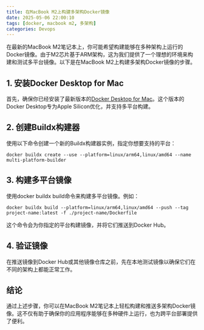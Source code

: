 ```yaml
---
title: 在MacBook M2上构建多架构Docker镜像
date: 2025-05-06 22:00:10
tags: [docker, macbook m2, 多架构]
categories: Devops
---
```


在最新的MacBook M2笔记本上，你可能希望构建能够在多种架构上运行的Docker镜像。由于M2芯片基于ARM架构，这为我们提供了一个理想的环境来构建和测试多平台镜像。以下是在MacBook M2上构建多架构Docker镜像的步骤。

## 1. 安装Docker Desktop for Mac

首先，确保你已经安装了最新版本的[Docker Desktop for Mac](https://www.docker.com/products/docker-desktop)。这个版本的Docker Desktop专为Apple Silicon优化，并支持多平台构建。

## 2. 创建Buildx构建器
使用以下命令创建一个新的Buildx构建器实例，指定你想要支持的平台：
```
docker buildx create --use --platform=linux/arm64,linux/amd64 --name multi-platform-builder
```
## 3. 构建多平台镜像
使用docker buildx build命令来构建多平台镜像。例如：
```
docker buildx build --platform=linux/arm64,linux/amd64 --push --tag project-name:latest -f ./project-name/Dockerfile
```
这个命令会为你指定的平台构建镜像，并将它们推送到Docker Hub。

## 4. 验证镜像
在推送镜像到Docker Hub或其他镜像仓库之前，先在本地测试镜像以确保它们在不同的架构上都能正常工作。

## 结论
通过上述步骤，你可以在MacBook M2笔记本上轻松构建和推送多架构Docker镜像。这不仅有助于确保你的应用程序能够在多种硬件上运行，也为跨平台部署提供了便利。

